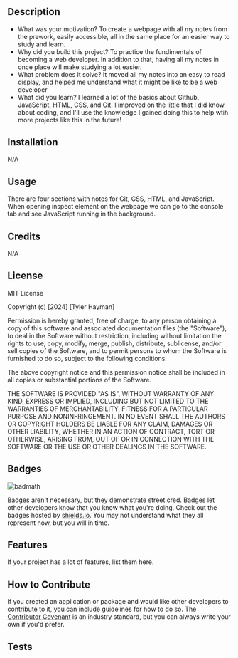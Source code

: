 # <PreWork Study Guide Website>

## Description

- What was your motivation? To create a webpage with all my notes from the prework, easily accessible, all in the same place for an easier way to study and learn. 
- Why did you build this project? To practice the fundimentals of becoming a web developer. In addition to that, having all my notes in once place will make studying a lot easier.
- What problem does it solve? It moved all my notes into an easy to read display, and helped me understand what it might be like to be a web developer
- What did you learn? I learned a lot of the basics about Github, JavaScript, HTML, CSS, and Git. I improved on the little that I did know about coding, and I'll use the knowledge I gained doing this to help wtih more projects like this in the future!

## Installation

N/A

## Usage

There are four sections with notes for Git, CSS, HTML, and JavaScript. When opening inspect element on the webpage we can go to the console tab and see JavaScript running in the background.

## Credits

N/A

## License

MIT License

Copyright (c) [2024] [Tyler Hayman]

Permission is hereby granted, free of charge, to any person obtaining a copy
of this software and associated documentation files (the "Software"), to deal
in the Software without restriction, including without limitation the rights
to use, copy, modify, merge, publish, distribute, sublicense, and/or sell
copies of the Software, and to permit persons to whom the Software is
furnished to do so, subject to the following conditions:

The above copyright notice and this permission notice shall be included in all
copies or substantial portions of the Software.

THE SOFTWARE IS PROVIDED "AS IS", WITHOUT WARRANTY OF ANY KIND, EXPRESS OR
IMPLIED, INCLUDING BUT NOT LIMITED TO THE WARRANTIES OF MERCHANTABILITY,
FITNESS FOR A PARTICULAR PURPOSE AND NONINFRINGEMENT. IN NO EVENT SHALL THE
AUTHORS OR COPYRIGHT HOLDERS BE LIABLE FOR ANY CLAIM, DAMAGES OR OTHER
LIABILITY, WHETHER IN AN ACTION OF CONTRACT, TORT OR OTHERWISE, ARISING FROM,
OUT OF OR IN CONNECTION WITH THE SOFTWARE OR THE USE OR OTHER DEALINGS IN THE
SOFTWARE.

## Badges

![badmath](https://img.shields.io/github/languages/top/nielsenjared/badmath)

Badges aren't necessary, but they demonstrate street cred. Badges let other developers know that you know what you're doing. Check out the badges hosted by [shields.io](https://shields.io/). You may not understand what they all represent now, but you will in time.

## Features

If your project has a lot of features, list them here.

## How to Contribute

If you created an application or package and would like other developers to contribute to it, you can include guidelines for how to do so. The [Contributor Covenant](https://www.contributor-covenant.org/) is an industry standard, but you can always write your own if you'd prefer.

## Tests
